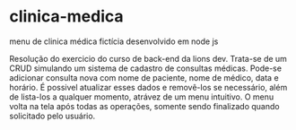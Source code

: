 # clinica-medica
menu de clinica médica fictícia desenvolvido em node js

Resolução do exercicio do curso de back-end da lions dev.
Trata-se de um CRUD simulando um sistema de cadastro de consultas médicas.
Pode-se adicionar consulta nova com nome de paciente, nome de médico, data e horário.
É possivel atualizar esses dados e removê-los se necessário, além de lista-los a qualquer momento,
atrávez de um menu intuitivo.
O menu volta na tela após todas as operações, somente sendo finalizado quando solicitado pelo usuário. 
